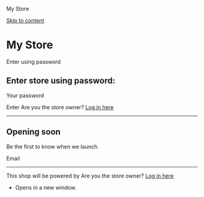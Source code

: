 My Store


[Skip to content](#MainContent)

My Store
========

Enter using password

Enter store using password:
---------------------------

Your password

Enter
Are you the store owner? [Log in here](/admin)

---

Opening soon
------------

Be the first to know when we launch.

Email



---

This shop will be powered by
Are you the store owner? [Log in here](/admin)

* Opens in a new window.